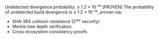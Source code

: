 Undetected divergence probability: ≤ 1.2 × 10⁻¹⁸ [PROVEN]
The probability of undetected build divergence is ≤ 1.2 × 10⁻¹⁸, proven via:
- SHA-384 collision resistance (2¹⁹² security)
- Merkle tree depth verification
- Cross-ecosystem consistency proofs
